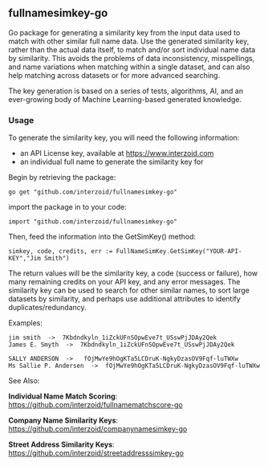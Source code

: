 ## fullnamesimkey-go

Go package for generating a similarity key from the input data used to match with other similar full name data. Use the generated similarity key, rather than the actual data itself, to match and/or sort individual name data by similarity. This avoids the problems of data inconsistency, misspellings, and name variations when matching within a single dataset, and can also help matching across datasets or for more advanced searching.

The key generation is based on a series of tests, algorithms, AI, and an ever-growing body of Machine Learning-based generated knowledge.

### Usage

To generate the similarity key, you will need the following information:

- an API License key, available at https://www.interzoid.com
- an individual full name to generate the similarity key for

Begin by retrieving the package:

    go get "github.com/interzoid/fullnamesimkey-go"

import the package in to your code:

    import "github.com/interzoid/fullnamesimkey-go"    

Then, feed the information into the GetSimKey() method:

    simkey, code, credits, err := FullNameSimKey.GetSimKey("YOUR-API-KEY","Jim Smith")


The return values will be the similarity key, a code (success or failure), how many remaining credits on your API key, and any error messages. The similarity key can be used to search for other similar names, to sort large datasets by similarity, and perhaps use additional attributes to identify duplicates/redundancy.

Examples:

    jim smith  ->  7Kbdndkyln_1iZckUFnSOpwEve7t_USswPjJDAy2Qek
    James E. Smyth  ->  7Kbdndkyln_1iZckUFnSOpwEve7t_USswPjJDAy2Qek

    SALLY ANDERSON  ->   fOjMwYe9hOgKTa5LCDruK-NgkyDzasOV9Fqf-luTWXw
    Ms Sallie P. Andersen  ->  fOjMwYe9hOgKTa5LCDruK-NgkyDzasOV9Fqf-luTWXw

See Also:

**Individual Name Match Scoring**: https://github.com/interzoid/fullnamematchscore-go

**Company Name Similarity Keys**: https://github.com/interzoid/companynamesimkey-go

**Street Address Similarity Keys**: https://github.com/interzoid/streetaddresssimkey-go
